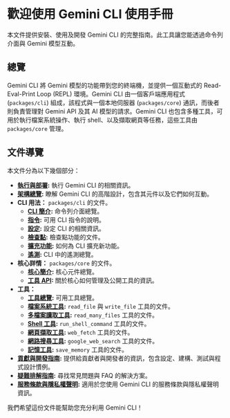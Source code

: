 # 歡迎使用 Gemini CLI 使用手冊

本文件提供安裝、使用及開發 Gemini CLI 的完整指南。此工具讓您能透過命令列介面與 Gemini 模型互動。

## 總覽

Gemini CLI 將 Gemini 模型的功能帶到您的終端機，並提供一個互動式的 Read-Eval-Print Loop (REPL) 環境。Gemini CLI 由一個客戶端應用程式 (`packages/cli`) 組成，該程式與一個本地伺服器 (`packages/core`) 通訊，而後者則負責管理對 Gemini API 及其 AI 模型的請求。Gemini CLI 也包含多種工具，可用於執行檔案系統操作、執行 shell、以及擷取網頁等任務，這些工具由 `packages/core` 管理。

## 文件導覽

本文件分為以下幾個部分：

- **[執行與部署](./deployment.md):** 執行 Gemini CLI 的相關資訊。
- **[架構總覽](./architecture.md):** 瞭解 Gemini CLI 的高階設計，包含其元件以及它們如何互動。
- **CLI 用法：** `packages/cli` 的文件。
  - **[CLI 簡介](./cli/index.md):** 命令列介面總覽。
  - **[指令](./cli/commands.md):** 可用 CLI 指令的說明。
  - **[設定](./cli/configuration.md):** 設定 CLI 的相關資訊。
  - **[檢查點](./checkpointing.md):** 檢查點功能的文件。
  - **[擴充功能](./extension.md):** 如何為 CLI 擴充新功能。
  - **[遙測](./telemetry.md):** CLI 中的遙測總覽。
- **核心詳情：** `packages/core` 的文件。
  - **[核心簡介](./core/index.md):** 核心元件總覽。
  - **[工具 API](./core/tools-api.md):** 關於核心如何管理及公開工具的資訊。
- **工具：**
  - **[工具總覽](./tools/index.md):** 可用工具總覽。
  - **[檔案系統工具](./tools/file-system.md):** `read_file` 與 `write_file` 工具的文件。
  - **[多檔案讀取工具](./tools/multi-file.md):** `read_many_files` 工具的文件。
  - **[Shell 工具](./tools/shell.md):** `run_shell_command` 工具的文件。
  - **[網頁擷取工具](./tools/web-fetch.md):** `web_fetch` 工具的文件。
  - **[網路搜尋工具](./tools/web-search.md):** `google_web_search` 工具的文件。
  - **[記憶工具](./tools/memory.md):** `save_memory` 工具的文件。
- **[貢獻與開發指南](./CONTRIBUTING.md):** 提供給貢獻者與開發者的資訊，包含設定、建構、測試與程式設計慣例。
- **[疑難排解指南](./troubleshooting.md):** 尋找常見問題與 FAQ 的解決方案。
- **[服務條款與隱私權聲明](./tos-privacy.md):** 適用於您使用 Gemini CLI 的服務條款與隱私權聲明資訊。

我們希望這份文件能幫助您充分利用 Gemini CLI！